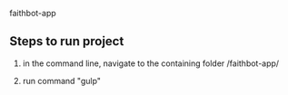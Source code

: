 faithbot-app

## Steps to run project

1. in the command line, navigate to the containing folder /faithbot-app/

2. run command "gulp"


